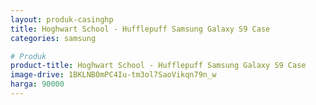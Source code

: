 ```yaml
---
layout: produk-casinghp
title: Hoghwart School - Hufflepuff Samsung Galaxy S9 Case
categories: samsung

# Produk
product-title: Hoghwart School - Hufflepuff Samsung Galaxy S9 Case
image-drive: 1BKLNB0mPC4Iu-tm3ol7SaoVikqn79n_w
harga: 90000
---
```

